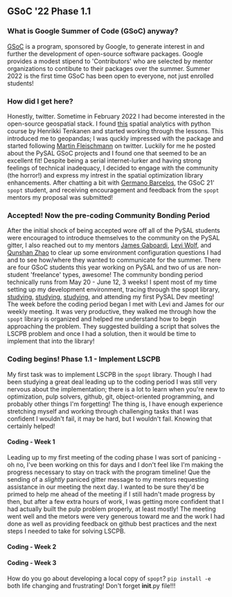 ## GSoC '22 Phase 1.1

### What is Google Summer of Code (GSoC) anyway?

[GSoC](https://summerofcode.withgoogle.com/) is a program, sponsored by Google, to generate interest in and further the development of open-source software packages. Google provides a modest stipend to 'Contributors' who are selected by mentor organizations to contibute to their packages over the summer. Summer 2022 is the first time GSoC has been open to everyone, not just enrolled students!

### How did I get here?

Honestly, twitter. Sometime in February 2022 I had become interested in the open-source geospatial stack. I found [this](https://spatial-analytics.readthedocs.io/en/latest/course-info/introduction.html) spatial analytics with python course by Henrikki Tenkanen and started working through the lessons. This introduced me to geopandas; I was quckly impressed with the package and started following [Martin Fleischmann](https://github.com/martinfleis) on twitter. Luckily for me he posted about the PySAL GSoC projects and I found one that seemed to be an excellent fit! Despite being a serial internet-lurker and having strong feelings of technical inadequacy, I decided to engage with the community (the horror!) and express my intrest in the spatial optimization library enhancements. After chatting a bit with [Germano Barcelos](https://gegen07.github.io/#/), the GSoC 21' `spopt` student, and receiving encouragement and feedback from the `spopt` mentors my proposal was submitted! 

### Accepted! Now the pre-coding Community Bonding Period

After the initial shock of being accepted wore off all of the PySAL students were encouraged to introduce themselves to the community on the PySAL gitter, I also reached out to my mentors [James Gaboardi](https://github.com/jGaboardi), [Levi Wolf](https://github.com/ljwolf), and [Qunshan Zhao](https://github.com/qszhao) to clear up some environment configuration questions I had and to see how/where they wanted to communicate for the summer. There are four GSoC students this year working on PySAL and two of us are non-student 'freelance' types, awesome! The community bonding period technically runs from May 20 - June 12, 3 weeks! I spent most of my time setting up my development environment, tracing through the spopt library, [studying](https://link.springer.com/book/10.1007/978-3-319-99846-6), [studying](https://www.wiley.com/en-us/Business+Site+Selection%2C+Location+Analysis+and+GIS-p-9780470191064), [studying](https://link.springer.com/chapter/10.1007/978-3-030-58232-6_7), and attending my first PySAL Dev meeting! The week before the coding period began I met with Levi and James for our weekly meeting. It was very productive, they walked me through how the `spopt` library is organized and helped me understand how to begin approaching the problem. They suggested building a script that solves the LSCPB problem and once I had a solution, then it would be time to implement that into the library!

### Coding begins! Phase 1.1 - Implement LSCPB 

My first task was to implement LSCPB in the `spopt` library. Though I had been studying a great deal leading up to the coding period I was still very nervous about the implementation; there is a lot to learn when you're new to optimization, pulp solvers, github, git, object-oriented programming, and probably other things I'm forgetting! The thing is, I have enough experience stretching myself and working through challenging tasks that I was confident I wouldn't fail, it may be hard, but I wouldn't fail. Knowing that certainly helped! 

#### Coding - Week 1

Leading up to my first meeting of the coding phase I was sort of panicing - oh no, I've been working on this for days and I don't feel like I'm making the progress necessary to stay on track with the program timeline! Que the sending of a *slightly* paniced gitter message to my mentors requesting assistance in our meeting the next day. I wanted to be sure they'd be primed to help me ahead of the meeting if I still hadn't made progress by then, but after a few extra hours of work, I was getting more confident that I had actually built the pulp problem properly, at least mostly! The meeting went well and the metors were very generous toward me and the work I had done as well as providing feedback on github best practices and the next steps I needed to take for solving LSCPB. 

#### Coding - Week 2


#### Coding - Week 3

How do you go about developing a local copy of `spopt`? 
`pip install -e` both life changing and frustrating! Don't forget __init__.py file!!!
